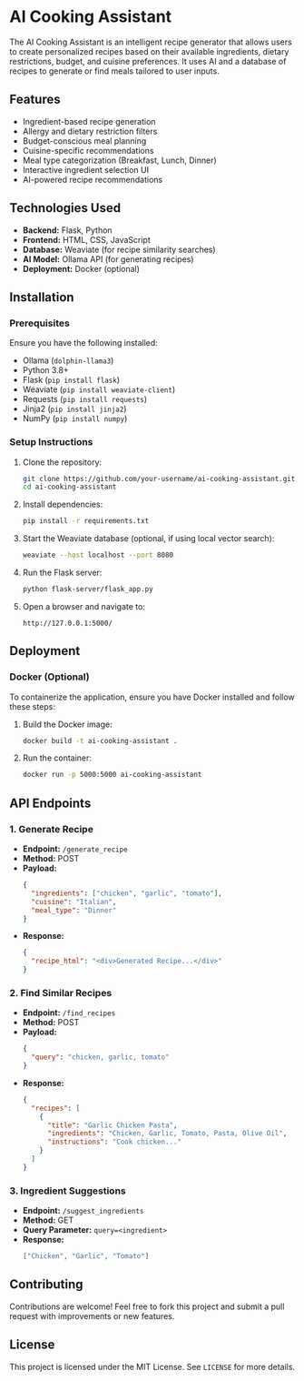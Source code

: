 # AI Cooking Assistant

The AI Cooking Assistant is an intelligent recipe generator that allows users to create personalized recipes based on their available ingredients, dietary restrictions, budget, and cuisine preferences. It uses AI and a database of recipes to generate or find meals tailored to user inputs.

## Features
- Ingredient-based recipe generation
- Allergy and dietary restriction filters
- Budget-conscious meal planning
- Cuisine-specific recommendations
- Meal type categorization (Breakfast, Lunch, Dinner)
- Interactive ingredient selection UI
- AI-powered recipe recommendations

## Technologies Used
- **Backend:** Flask, Python
- **Frontend:** HTML, CSS, JavaScript
- **Database:** Weaviate (for recipe similarity searches)
- **AI Model:** Ollama API (for generating recipes)
- **Deployment:** Docker (optional)

## Installation
### Prerequisites
Ensure you have the following installed:
- Ollama (`dolphin-llama3`)
- Python 3.8+
- Flask (`pip install flask`)
- Weaviate (`pip install weaviate-client`)
- Requests (`pip install requests`)
- Jinja2 (`pip install jinja2`)
- NumPy (`pip install numpy`)

### Setup Instructions
1. Clone the repository:
   ```sh
   git clone https://github.com/your-username/ai-cooking-assistant.git
   cd ai-cooking-assistant
   ```

2. Install dependencies:
   ```sh
   pip install -r requirements.txt
   ```

3. Start the Weaviate database (optional, if using local vector search):
   ```sh
   weaviate --host localhost --port 8080
   ```

4. Run the Flask server:
   ```sh
   python flask-server/flask_app.py
   ```

5. Open a browser and navigate to:
   ```
   http://127.0.0.1:5000/
   ```

## Deployment
### Docker (Optional)
To containerize the application, ensure you have Docker installed and follow these steps:
1. Build the Docker image:
   ```sh
   docker build -t ai-cooking-assistant .
   ```
2. Run the container:
   ```sh
   docker run -p 5000:5000 ai-cooking-assistant
   ```

## API Endpoints
### 1. Generate Recipe
- **Endpoint:** `/generate_recipe`
- **Method:** POST
- **Payload:**
  ```json
  {
    "ingredients": ["chicken", "garlic", "tomato"],
    "cuisine": "Italian",
    "meal_type": "Dinner"
  }
  ```
- **Response:**
  ```json
  {
    "recipe_html": "<div>Generated Recipe...</div>"
  }
  ```

### 2. Find Similar Recipes
- **Endpoint:** `/find_recipes`
- **Method:** POST
- **Payload:**
  ```json
  {
    "query": "chicken, garlic, tomato"
  }
  ```
- **Response:**
  ```json
  {
    "recipes": [
      {
        "title": "Garlic Chicken Pasta",
        "ingredients": "Chicken, Garlic, Tomato, Pasta, Olive Oil",
        "instructions": "Cook chicken..."
      }
    ]
  }
  ```

### 3. Ingredient Suggestions
- **Endpoint:** `/suggest_ingredients`
- **Method:** GET
- **Query Parameter:** `query=<ingredient>`
- **Response:**
  ```json
  ["Chicken", "Garlic", "Tomato"]
  ```

## Contributing
Contributions are welcome! Feel free to fork this project and submit a pull request with improvements or new features.

## License
This project is licensed under the MIT License. See `LICENSE` for more details.

